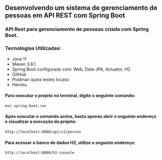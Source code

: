 ## Desenvolvendo um sistema de gerenciamento de pessoas em API REST com Spring Boot

### API Rest para gerenciamento de pessoas criada com Spring Boot.

### Tecnologias Utilizadas:
* Java 11
* Maven 3.8.1
* Spring Boot configurado com: Web, Data JPA, Actuator, H2
* GitHub
* Postman (para testes locais)
* Heroku

#### Para executar o projeto no terminal, digite o seguinte comando:

```
mvn spring-boot:run 
```
#### Após executar o comando acima, basta apenas abrir o seguinte endereço e visualizar a execução do projeto:

```
http://localhost:8080/api/v1/person
```
#### Para acessar o banco de dados H2, utilize o seguinte endereço:
```
http://localhost:8080/h2-console
```